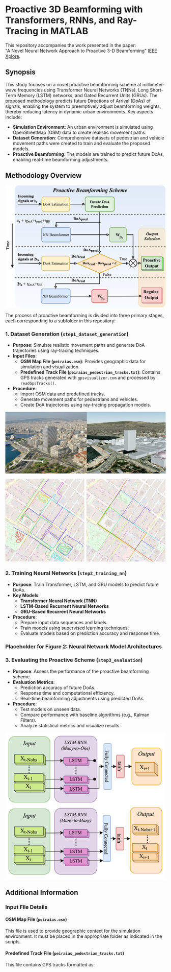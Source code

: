 # Proactive 3D Beamforming with Transformers, RNNs, and Ray-Tracing in MATLAB

This repository accompanies the work presented in the paper:  
"A Novel Neural Network Approach to Proactive 3-D Beamforming" [IEEE Xplore](https://ieeexplore.ieee.org/document/10750053).

## Synopsis

This study focuses on a novel proactive beamforming scheme at millimeter-wave frequencies using Transformer Neural Networks (TNNs), Long Short-Term Memory (LSTM) networks, and Gated Recurrent Units (GRUs). The proposed methodology predicts future Directions of Arrival (DoAs) of signals, enabling the system to preemptively adjust beamforming weights, thereby reducing latency in dynamic urban environments. Key aspects include:

- **Simulation Environment**: An urban environment is simulated using OpenStreetMap (OSM) data to create realistic movement paths.
- **Dataset Generation**: Comprehensive datasets of pedestrian and vehicle movement paths were created to train and evaluate the proposed models.
- **Proactive Beamforming**: The models are trained to predict future DoAs, enabling real-time beamforming adjustments.

## Methodology Overview

![proactive_scheme](images/proactive_system.png)

The process of proactive beamforming is divided into three primary stages, each corresponding to a subfolder in this repository:

### 1. Dataset Generation (`step1_dataset_generation`)

- **Purpose**: Simulate realistic movement paths and generate DoA trajectories using ray-tracing techniques.
- **Input Files**:
  - **OSM Map File (`peiraias.osm`)**: Provides geographic data for simulation and visualization.
  - **Predefined Track File (`peiraias_pedestrian_tracks.txt`)**: Contains GPS tracks generated with `gpsvisualizer.com` and processed by `readGpsTracks()`.
- **Procedure**:
  - Import OSM data and predefined tracks.
  - Generate movement paths for pedestrians and vehicles.
  - Create DoA trajectories using ray-tracing propagation models.

![OSM File simulating an area of Pireaus, Greece](images/pireaus_tower.jpg)

![Predefined Tracks Visualization](images/predef_tracks2.jpg)


### 2. Training Neural Networks (`step2_training_nn`)

- **Purpose**: Train Transformer, LSTM, and GRU models to predict future DoAs.
- **Key Models**:
  - **Transformer Neural Network (TNN)**
  - **LSTM-Based Recurrent Neural Networks**
  - **GRU-Based Recurrent Neural Networks**
- **Procedure**:
  - Prepare input data sequences and labels.
  - Train models using supervised learning techniques.
  - Evaluate models based on prediction accuracy and response time.

### Placeholder for Figure 2: Neural Network Model Architectures

### 3. Evaluating the Proactive Scheme (`step3_evaluation`)

- **Purpose**: Assess the performance of the proactive beamforming scheme.
- **Evaluation Metrics**:
  - Prediction accuracy of future DoAs.
  - Response time and computational efficiency.
  - Real-time beamforming adjustments using predicted DoAs.
- **Procedure**:
  - Test models on unseen data.
  - Compare performance with baseline algorithms (e.g., Kalman Filters).
  - Analyze statistical metrics and visualize results.

<div style="background-color: white; padding: 10px; display: inline-block;">
  <img src="images/RNN_Proactive.png" alt="RNN_system" width="600"/>
</div>

## Additional Information

### Input File Details

#### OSM Map File (`peiraias.osm`)
This file is used to provide geographic context for the simulation environment. It must be placed in the appropriate folder as indicated in the scripts.

#### Predefined Track File (`peiraias_pedestrian_tracks.txt`)
This file contains GPS tracks formatted as:
